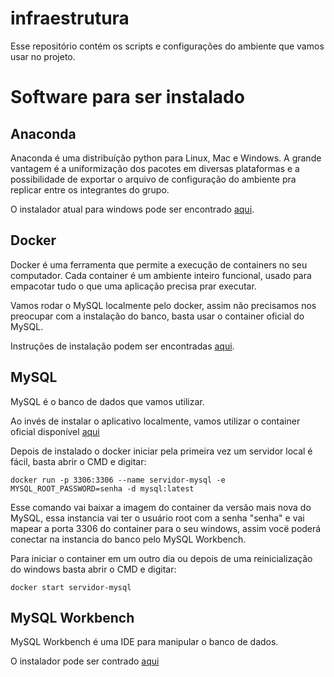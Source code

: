 # infraestrutura
Esse repositório contém os scripts e configurações do ambiente que vamos usar no projeto.

# Software para ser instalado

## Anaconda

Anaconda é uma distribuíção python para Linux, Mac e Windows. A grande vantagem é a uniformização dos pacotes em diversas plataformas e a possibilidade de exportar o arquivo de configuração do ambiente pra replicar entre os integrantes do grupo.

O instalador atual para windows pode ser encontrado [aqui](https://repo.anaconda.com/archive/Anaconda3-2021.05-Windows-x86_64.exe).

## Docker

Docker é uma ferramenta que permite a execução de containers no seu computador. Cada container é um ambiente inteiro funcional, usado para empacotar tudo o que uma aplicação precisa prar executar.

Vamos rodar o MySQL localmente pelo docker, assim não precisamos nos preocupar com a instalação do banco, basta usar o container oficial do MySQL.

Instruções de instalação podem ser encontradas [aqui](https://docs.docker.com/desktop/windows/install/).

## MySQL

MySQL é o banco de dados que vamos utilizar.

Ao invés de instalar o aplicativo localmente, vamos utilizar o container oficial disponível [aqui](https://hub.docker.com/_/mysql)

Depois de instalado o docker iniciar pela primeira vez um servidor local é fácil, basta abrir o CMD e digitar:

```
docker run -p 3306:3306 --name servidor-mysql -e MYSQL_ROOT_PASSWORD=senha -d mysql:latest
```

Esse comando vai baixar a imagem do container da versão mais nova do MySQL, essa instancia vai ter o usuário root com a senha "senha" e vai mapear a porta 3306 do container para o seu windows, assim vocë poderá conectar na instancia do banco pelo MySQL Workbench.

Para iniciar o container em um outro dia ou depois de uma reinicialização do windows basta abrir o CMD e digitar:

```
docker start servidor-mysql
``` 

## MySQL Workbench

MySQL Workbench é uma IDE para manipular o banco de dados.

O instalador pode ser contrado [aqui](https://dev.mysql.com/downloads/workbench/)
